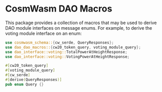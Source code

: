 # CosmWasm DAO Macros

This package provides a collection of macros that may be used to
derive DAO module interfaces on message enums. For example, to derive
the voting module interface on an enum:

```rust
use cosmwasm_schema::{cw_serde, QueryResponses};
use dao_dao_macros::{cw20_token_query, voting_module_query};
use dao_interface::voting::TotalPowerAtHeightResponse;
use dao_interface::voting::VotingPowerAtHeightResponse;

#[cw20_token_query]
#[voting_module_query]
#[cw_serde]
#[derive(QueryResponses)]
pub enum Query {}
```
